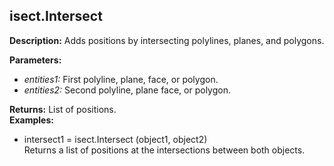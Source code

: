 ## isect.Intersect  
  
  
**Description:** Adds positions by intersecting polylines, planes, and polygons.  
  
**Parameters:**  
  * *entities1:* First polyline, plane, face, or polygon.  
  * *entities2:* Second polyline, plane face, or polygon.  
  
**Returns:** List of positions.  
**Examples:**  
  * intersect1 = isect.Intersect (object1, object2)  
    Returns a list of positions at the intersections between both objects.
  
